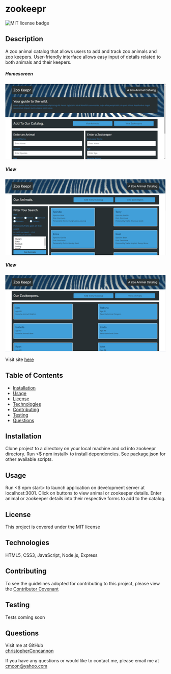 # zookeepr 

![MIT license badge](https://img.shields.io/badge/license-MIT-green)

## Description
A zoo animal catalog that allows users to add and track zoo animals and zoo keepers.  User-friendly interface allows easy input of details related to both animals and their keepers.

##### Homescreen
![Homescreen Screenshot](./assets/images/screenshot.png)
##### View
![View Screenshot](./assets/images/screenshot2.png)
##### View
![View Screenshot](./assets/images/screenshot3.png)

Visit site [here](https://zookeepr-xo.herokuapp.com/)

## Table of Contents
  * [Installation](#installation)
  * [Usage](#usage)
  * [License](#license)
  * [Technologies](#technologies)
  * [Contributing](#contributing)
  * [Testing](#testing)
  * [Questions](#questions)
  
## Installation
Clone project to a directory on your local machine and cd into zookeepr directory.  Run <$ npm install> to install dependencies.  See package.json for other available scripts.

## Usage
Run <$ npm start> to launch application on development server at localhost:3001.  Click on buttons to view animal or zookeeper details.  Enter animal or zookeeper details into their respective forms to add to the catalog.  

## License 
This project is covered under the MIT license 

## Technologies 
HTML5, CSS3, JavaScript, Node.js, Express

## Contributing
To see the guidelines adopted for contributing to this project, please view the [Contributor Covenant](https://www.contributor-covenant.org/version/2/0/code_of_conduct/code_of_conduct.txt)

## Testing
Tests coming soon

## Questions
Visit me at GitHub  
[christopherConcannon](https://github.com/christopherConcannon)
  
If you have any questions or would like to contact me, please email me at  
[cmcon@yahoo.com](mailto:cmcon@yahoo.com)
